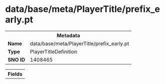 <h1>data/base/meta/PlayerTitle/prefix_early.pt</h1><table><tr><th colspan="100%">Metadata</th></tr><tr><td><b>Name</b></td><td>data/base/meta/PlayerTitle/prefix_early.pt</td></tr><tr><td><b>Type</b></td><td>PlayerTitleDefinition</td></tr><tr><td><b>SNO ID</b></td><td>1408465</td></tr></table>

<table><tr><th colspan="100%">Fields</th></tr></table>

